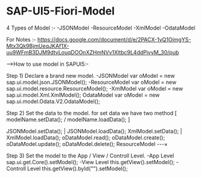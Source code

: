 # SAP-UI5-Fiori-Model
4 Types of Model :- 
-JSONModel
-ResourceModel
-XmlModel
-OdataModel

For Notes :- https://docs.google.com/document/d/e/2PACX-1vQ1OimgYS-Mtx3Qk9BjmUeqJKAf1X-uu9WFmB3DJM9dtvLouqDOOnXZHmNVv1Xltbc9L4ddPivyM_30/pub

-->How to use model in SAPUI5:-

Step 1) Declare a brand new model.
-JSONModel
	var oModel = new sap.ui.model.json.JSONModel();
-ResourceModel
	var oModel = new sap.ui.model.resource.ResourceModel();
-XmlModel
	var oModel = new sap.ui.model.Xml.XmlModel();
OdataModel
	var oModel = new sap.ui.model.Odata.V2.OdataModel();
	
Step 2) Set the data to the model.
for set data we have two method [ modelName.setData(); / modelName.loadData(); ]

JSONModel.setData(); | JSONModel.loadData();
XmlModel.setData();  | XmlModel.loadData();
oDataModel.read();
oDataModel.create();
oDataModel.update();
oDataModel.delete();
ResourceModel ---×

Step 3) Set the model to the App / View / Controll Level.
-App Level
	sap.ui.get.Core().setModel();
-View Level
	this.getView().setModel();
-Controll Level
	this.getView().byId("").setModel();